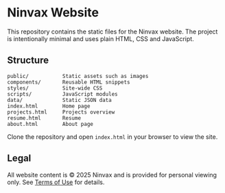 # Ninvax Website

This repository contains the static files for the Ninvax website. The project is intentionally minimal and uses plain HTML, CSS and JavaScript.

## Structure

```
public/           Static assets such as images
components/       Reusable HTML snippets
styles/           Site-wide CSS
scripts/          JavaScript modules
data/             Static JSON data
index.html        Home page
projects.html     Projects overview
resume.html       Resume
about.html        About page
```

Clone the repository and open `index.html` in your browser to view the site.

## Legal

All website content is © 2025 Ninvax and is provided for personal viewing only. See [Terms of Use](terms.html) for details.
